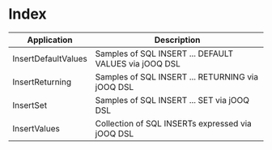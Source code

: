 # Index

| Application             | Description
| ------------------------|----------------------------------------------------------|
| InsertDefaultValues     | Samples of SQL INSERT ... DEFAULT VALUES via jOOQ DSL    | 
| InsertReturning         | Samples of SQL INSERT ... RETURNING via jOOQ DSL         |
| InsertSet               | Samples of SQL INSERT ... SET via jOOQ DSL               |
| InsertValues            | Collection of SQL INSERTs expressed via jOOQ DSL         |